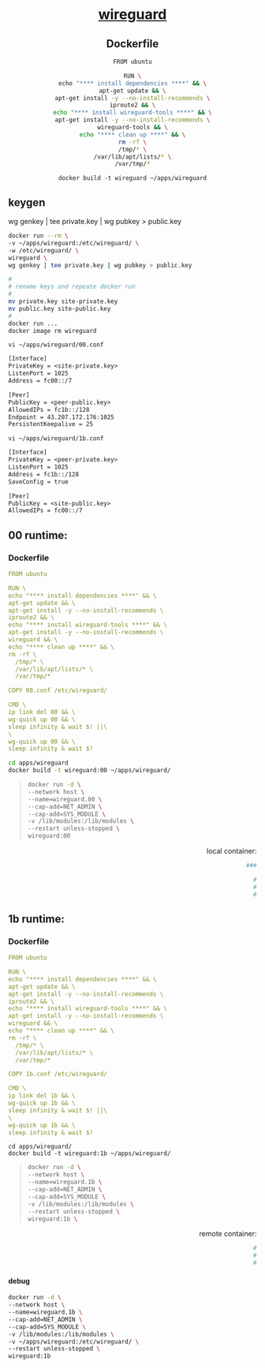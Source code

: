 <span align="center">
  
  # [wireguard](https://ubuntu.com/server/docs/wireguard-vpn-introduction)

  ## Dockerfile
  ```sh
  FROM ubuntu

RUN \
echo "**** install dependencies ****" && \
apt-get update && \
apt-get install -y --no-install-recommends \
iproute2 && \
echo "**** install wireguard-tools ****" && \
apt-get install -y --no-install-recommends \
wireguard-tools && \
echo "**** clean up ****" && \
rm -rf \
  /tmp/* \
  /var/lib/apt/lists/* \
  /var/tmp/*
  ```
  
 ```docker build -t wireguard ~/apps/wireguard```
  
</span>

## keygen


wg genkey | tee private.key | wg pubkey > public.key

```sh
docker run --rm \
-v ~/apps/wireguard:/etc/wireguard/ \
-w /etc/wireguard/ \
wireguard \
wg genkey | tee private.key | wg pubkey > public.key
```

```sh
#
# rename keys and repeate docker run
#
mv private.key site-private.key
mv public.key site-public.key
#
docker run ...
docker image rm wireguard
```

```vi ~/apps/wireguard/00.conf```
```txt
[Interface]
PrivateKey = <site-private.key>
ListenPort = 1025
Address = fc00::/7

[Peer]
PublicKey = <peer-public.key>
AllowedIPs = fc1b::/128
Endpoint = 43.207.172.176:1025
PersistentKeepalive = 25
```

```vi ~/apps/wireguard/1b.conf```
```txt
[Interface]
PrivateKey = <peer-private.key>
ListenPort = 1025
Address = fc1b::/128
SaveConfig = true

[Peer]
PublicKey = <site-public.key>
AllowedIPs = fc00::/7
```


## 00 runtime:

### Dockerfile

```yaml
FROM ubuntu

RUN \
echo "**** install dependencies ****" && \
apt-get update && \
apt-get install -y --no-install-recommends \
iproute2 && \
echo "**** install wireguard-tools ****" && \
apt-get install -y --no-install-recommends \
wireguard && \
echo "**** clean up ****" && \
rm -rf \
  /tmp/* \
  /var/lib/apt/lists/* \
  /var/tmp/*

COPY 00.conf /etc/wireguard/

CMD \
ip link del 00 && \
wg-quick up 00 && \
sleep infinity & wait $! ||\
\
wg-quick up 00 && \
sleep infinity & wait $!
```

```sh
cd apps/wireguard
docker build -t wireguard:00 ~/apps/wireguard/
```

>```sh
>docker run -d \
>--network host \
>--name=wireguard.00 \
>--cap-add=NET_ADMIN \
>--cap-add=SYS_MODULE \
>-v /lib/modules:/lib/modules \
>--restart unless-stopped \
>wireguard:00
>```
  
<span align="right">
  
  local container:
```sh
  ###
```
</span>


<span align="right">
  
  ```sh
  #
  #
  #
  ```
</span>


## 1b runtime:

### Dockerfile
```yaml
FROM ubuntu

RUN \
echo "**** install dependencies ****" && \
apt-get update && \
apt-get install -y --no-install-recommends \
iproute2 && \
echo "**** install wireguard-tools ****" && \
apt-get install -y --no-install-recommends \
wireguard && \
echo "**** clean up ****" && \
rm -rf \
  /tmp/* \
  /var/lib/apt/lists/* \
  /var/tmp/*

COPY 1b.conf /etc/wireguard/

CMD \
ip link del 1b && \
wg-quick up 1b && \
sleep infinity & wait $! ||\
\
wg-quick up 1b && \
sleep infinity & wait $!
```

```
cd apps/wireguard/
docker build -t wireguard:1b ~/apps/wireguard/
```

>```sh
>docker run -d \
>--network host \
>--name=wireguard.1b \
>--cap-add=NET_ADMIN \
>--cap-add=SYS_MODULE \
>-v /lib/modules:/lib/modules \
>--restart unless-stopped \
>wireguard:1b \
>```

<span align="right">
  
  remote container:
```sh
  #
  #
  #
```
</span>

#### debug
```sh
docker run -d \
--network host \
--name=wireguard.1b \
--cap-add=NET_ADMIN \
--cap-add=SYS_MODULE \
-v /lib/modules:/lib/modules \
-v ~/apps/wireguard:/etc/wireguard/ \
--restart unless-stopped \
wireguard:1b
```
